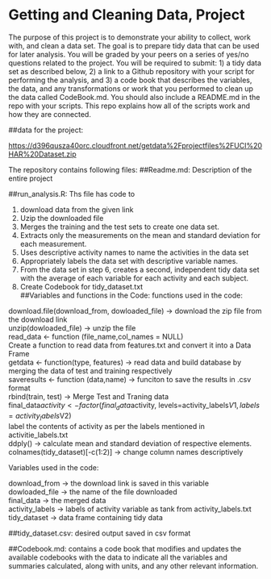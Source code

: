 # Getting and Cleaning Data, Project

The purpose of this project is to demonstrate your ability to collect, work with, and clean a data set. The goal is to prepare tidy data that can be used for later analysis. You will be graded by your peers on a series of yes/no questions related to the project. You will be required to submit: 1) a tidy data set as described below, 2) a link to a Github repository with your script for performing the analysis, and 3) a code book that describes the variables, the data, and any transformations or work that you performed to clean up the data called CodeBook.md. You should also include a README.md in the repo with your scripts. This repo explains how all of the scripts work and how they are connected.

##data for the project:

https://d396qusza40orc.cloudfront.net/getdata%2Fprojectfiles%2FUCI%20HAR%20Dataset.zip

The repository contains following files:
##Readme.md:
Description of the entire project

##run_analysis.R:
Ths file has code to <br />
1. download data from the given link <br />
2. Uzip the downloaded file <br />
3. Merges the training and the test sets to create one data set.<br />
4. Extracts only the measurements on the mean and standard deviation for each measurement.<br />
5. Uses descriptive activity names to name the activities in the data set<br />
6. Appropriately labels the data set with descriptive variable names.<br />
7. From the data set in step 6, creates a second, independent tidy data set with the average of each variable for each activity and each subject.<br />
8. Create Codebook for tidy_dataset.txt <br />
##Variables and functions in the Code:
functions used in the code:<br />

download.file(download_from, dowloaded_file) ->	download the zip file from the download link<br />
unzip(dowloaded_file) -> unzip the file<br />
read_data <- function (file_name,col_names = NULL)<br /> 
	Create a function to read data from features.txt and convert it into a Data Frame<br />
getdata <- function(type, features) ->	read data and build database by merging the data of test and training respectively<br />
saveresults <- function (data,name) -> funciton to save the results in .csv format<br />
rbind(train, test) -> Merge Test and Traning data<br />
final_data$activity <- factor(final_data$activity, levels=activity_labels$V1, labels=activity_labels$V2) <br />
	label the contents of activity as per the labels mentioned in activitie_labels.txt<br />
ddply() -> calculate mean and standard deviation of respective elements.<br />
colnames(tidy_dataset)[-c(1:2)] -> change column names descriptively<br />

Variables used in the code:<br />

download_from -> the download link is saved in this variable <br />
dowloaded_file -> the name of the file downloaded <br />
final_data -> the merged data <br />
activity_labels -> labels of activity variable as tank from activity_labels.txt <br />
tidy_dataset ->	data frame containing tidy data<br />

##tidy_dataset.csv:
desired output saved in csv format

##Codebook.md:
contains a code book that modifies and updates the available codebooks with the data to indicate all the variables and summaries calculated, along with units, and any other relevant information.


